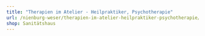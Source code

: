 ```yaml
---
title: "Therapien im Atelier - Heilpraktiker, Psychotherapie"
url: /nienburg-weser/therapien-im-atelier-heilpraktiker-psychotherapie/
shop: Sanitätshaus
---
```

